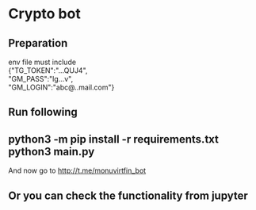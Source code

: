 # Crypto bot 

Preparation
----
env file must include\
{"TG_TOKEN":"...QUJ4",\
"GM_PASS":"lg...v",\
"GM_LOGIN":"abc@..mail.com"}

Run following
----
python3 -m pip install -r requirements.txt \
python3 main.py
----

And now go to http://t.me/monuvirtfin_bot

Or you can check the functionality from jupyter 
----
